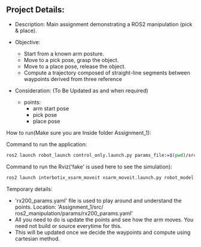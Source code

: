 ## Project Details:

- Description: Main assignment demonstrating a ROS2 manipulation (pick & place).
- Objective:
    - Start from a known arm posture.
    - Move to a pick pose, grasp the object.
    - Move to a place pose, release the object.
    - Compute a trajectory composed of straight-line segments between waypoints derived from three reference 

- Consideration: (To Be Updated as and when required)
    - points:
        - arm start pose
        - pick pose
        - place pose


How to run(Make sure you are Inside folder Assignment_1):

Command to run the application:
```bash
ros2 launch robot_launch control_only.launch.py params_file:=$(pwd)/src/ros2_manipulation/params/rx200_params.yaml
```
Command to run the Rviz('fake' is used here to see the simulation):
```bash
ros2 launch interbotix_xsarm_moveit xsarm_moveit.launch.py robot_model:=rx200 hardware_type:=fake
```

Temporary details:
- 'rx200_params.yaml' file is used to play around and understand the points. Location: 'Assignment_1/src/       ros2_manipulation/params/rx200_params.yaml'
- All you need to do is update the points and see how the arm moves. You need not build or source everytime for this.
- This will be updated once we decide the waypoints and compute using cartesian method.